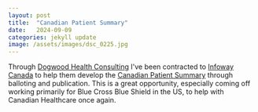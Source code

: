 ```yaml
---
layout: post
title:  "Canadian Patient Summary"
date:   2024-09-09
categories: jekyll update
image: /assets/images/dsc_0225.jpg
---
```


Through [Dogwood Health Consulting](https://dogwoodhealthconsulting.com/) I've been contracted to [Infoway Canada](https://www.infoway-inforoute.ca/en/) to help them develop the [Canadian Patient Summary](https://www.infoway-inforoute.ca/en/digital-health-initiatives/interoperability/patient-summary#canada) through balloting and publication.  This is a great opportunity, especially coming off working primarily for Blue Cross Blue Shield in the US, to help with Canadian Healthcare once again.
